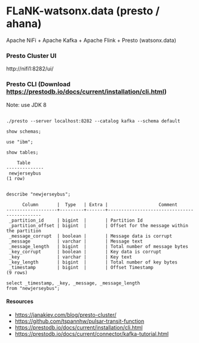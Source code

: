 # FLaNK-watsonx.data (presto / ahana)

Apache NiFi + Apache Kafka + Apache Flink + Presto (watsonx.data)



### Presto Cluster UI

http://nifi1:8282/ui/


### Presto CLI (Download https://prestodb.io/docs/current/installation/cli.html)

Note:   use JDK 8

````

./presto --server localhost:8282 --catalog kafka --schema default

show schemas;
 
use "ibm";

show tables;

    Table
--------------
 newjerseybus
(1 row)


describe "newjerseybus";

      Column       |  Type   | Extra |                   Comment
-------------------+---------+-------+---------------------------------------------
 _partition_id     | bigint  |       | Partition Id
 _partition_offset | bigint  |       | Offset for the message within the partition
 _message_corrupt  | boolean |       | Message data is corrupt
 _message          | varchar |       | Message text
 _message_length   | bigint  |       | Total number of message bytes
 _key_corrupt      | boolean |       | Key data is corrupt
 _key              | varchar |       | Key text
 _key_length       | bigint  |       | Total number of key bytes
 _timestamp        | bigint  |       | Offset Timestamp
(9 rows)

select _timestamp, _key, _message, _message_length
from "newjerseybus";

````


#### Resources

* https://janakiev.com/blog/presto-cluster/
* https://github.com/tspannhw/pulsar-transit-function
* https://prestodb.io/docs/current/installation/cli.html
* https://prestodb.io/docs/current/connector/kafka-tutorial.html
